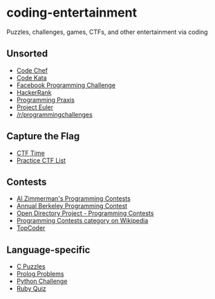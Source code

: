 coding-entertainment
====================

Puzzles, challenges, games, CTFs, and other entertainment via coding

Unsorted
--------
* [Code Chef](http://www.codechef.com)
* [Code Kata](http://codekata.pragprog.com)
* [Facebook Programming Challenge](https://facebook.interviewstreet.com/recruit/challenges)
* [HackerRank](https://www.hackerrank.com)
* [Programming Praxis](http://programmingpraxis.com)
* [Project Euler](http://projecteuler.net)
* [/r/programmingchallenges](http://www.reddit.com/r/programmingchallenges)

Capture the Flag
----------------
* [CTF Time](http://ctftime.org/event/list/)
* [Practice CTF List](http://captf.com/practice-ctf/)

Contests
--------
* [Al Zimmerman's Programming Contests](http://www.azspcs.net)
* [Annual Berkeley Programming Contest](http://www.cs.berkeley.edu/~hilfingr/programming-contest/index.html)
* [Open Directory Project - Programming Contests](http://www.dmoz.org/Computers/Programming/Contests/)
* [Programming Contests category on Wikipedia](http://en.wikipedia.org/wiki/Category:Programming_contests)
* [TopCoder](http://community.topcoder.com/tc)

Language-specific
-----------------
* [C Puzzles](http://www.gowrikumar.com/c/)
* [Prolog Problems](https://sites.google.com/site/prologsite/prolog-problems)
* [Python Challenge](http://www.pythonchallenge.com)
* [Ruby Quiz](http://rubyquiz.com)
